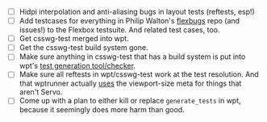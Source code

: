  - [ ] Hidpi interpolation and anti-aliasing bugs in layout tests (reftests, esp!)
 - [ ] Add testcases for everything in Philip Walton's [flexbugs](https://github.com/philipwalton/flexbugs) repo (and issues!) to the Flexbox testsuite. And related test cases, too.
 - [ ] Get csswg-test merged into wpt.
 - [ ] Get the csswg-test build system gone.
 - [ ] Make sure anything in csswg-test that has a build system is put into wpt's [test generation tool/checker](https://github.com/w3c/web-platform-tests/pull/3083).
 - [ ] Make sure all reftests in wpt/csswg-test work at the test resolution. And that wptrunner actually [uses](https://github.com/w3c/wptrunner/issues/166) the viewport-size meta for things that aren't Servo.
 - [ ] Come up with a plan to either kill or replace `generate_tests` in wpt, because it seemingly does more harm than good.
